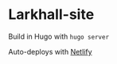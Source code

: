 # Larkhall-site

Build in Hugo with `hugo server`

Auto-deploys with [Netlify](https://app.netlify.com/teams/charliewilliams/overview)
